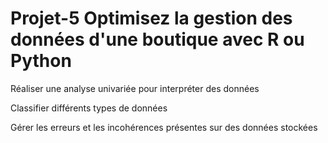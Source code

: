 # Projet-5 Optimisez la gestion des données d'une boutique avec R ou Python

Réaliser une analyse univariée pour interpréter des données

Classifier différents types de données

Gérer les erreurs et les incohérences présentes sur des données stockées
